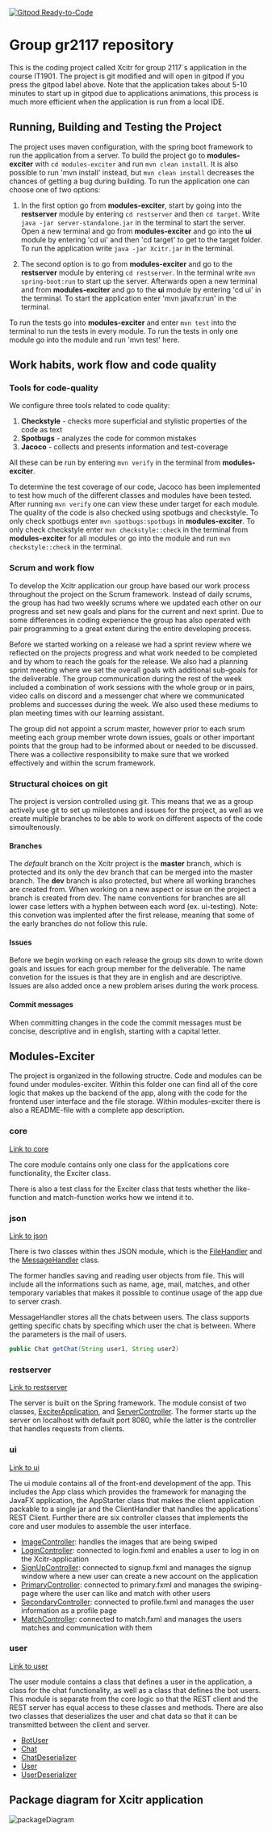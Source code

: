 [![Gitpod Ready-to-Code](https://img.shields.io/badge/Gitpod-Ready--to--Code-blue?logo=gitpod)](https://amethyst-impala-87u6ryfm.ws.gitpod.stud.ntnu.no)

# Group gr2117 repository

This is the coding project called Xcitr for group 2117´s application in the course IT1901. The project is git modified and will open in gitpod if you press the gitpod label above. Note that the application takes about 5-10 minutes to start up in gitpod due to applications animations, this process is much more efficient when the application is run from a local IDE.

## Running, Building and Testing the Project

The project uses maven configuration, with the spring boot framework to run the application from a server. To build the project go to **modules-exciter** with ```cd modules-exciter``` and run ```mvn clean install```. It is also possible to run 'mvn install' instead, but ```mvn clean install``` decreases the chances of getting a bug during building. To run the application one can choose one of two options:

1. In the first option go from **modules-exciter**, start by going into the **restserver** module by entering ```cd restserver``` and then ```cd target```. Write ```java -jar server-standalone.jar``` in the terminal to start the server. Open a new terminal and go from **modules-exciter** and go into the **ui** module by entering 'cd ui' and then 'cd target' to get to the target folder. To run the application write ```java -jar Xcitr.jar``` in the terminal. 

2. The second option is to go from **modules-exciter** and go to the **restserver** module by entering ```cd restserver```. In the terminal write ```mvn spring-boot:run``` to start up the server. Afterwards open a new terminal and from **modules-exciter** and go to the **ui** module by entering 'cd ui' in the terminal. To start the application enter 'mvn javafx:run' in the terminal.

To run the tests go into **modules-exciter** and enter ```mvn test``` into the terminal to run the tests in every module. To run the tests in only one module go into the module and run 'mvn test' here.

## Work habits, work flow and code quality

### Tools for code-quality

We configure three tools related to code quality:

1. **Checkstyle** - checks more superficial and stylistic properties of the code as text
2. **Spotbugs** - analyzes the code for common mistakes
3. **Jacoco** - collects and presents information and test-coverage

All these can be run by entering `mvn verify` in the terminal from **modules-exciter**. 

To determine the test coverage of our code, Jacoco has been implemented to test how much of the different classes and modules have been tested. After running `mvn verify` one can view these under target for each module. The quality of the code is also checked using spotbugs and checkstyle. To only check spotbugs enter `mvn spotbugs:spotbugs` in **modules-exciter**. To only check checkstyle enter `mvn checkstyle::check` in the terminal from **modules-exciter** for all modules or go into the module and run `mvn checkstyle::check` in the terminal.

### Scrum and work flow

To develop the Xcitr application our group have based our work process throughout the project on the Scrum framework. Instead of daily scrums, the group has had two weekly scrums where we updated each other on our progress and set new goals and plans for the current and next sprint. Due to some differences in coding experience the group has also operated with pair programming to a great extent during the entire developing process.

Before we started working on a release we had a sprint review where we reflected on the projects progress and what work needed to be completed and by whom to reach the goals for the release. We also had a planning sprint meeting where we set the overall goals with additional sub-goals for the deliverable. The group communication during the rest of the week included a combination of work sessions with the whole group or in pairs, video calls on discord and a messenger chat where we communicated problems and successes during the week. We also used these mediums to plan meeting times with our learning assistant.

The group did not appoint a scrum master, however prior to each srum meeting each group member wrote down issues, goals or other important points that the group had to be informed about or needed to be discussed. There was a collective responsibility to make sure that we worked effectively and within the scrum framework.

### Structural choices on git

The project is version controlled using git. This means that we as a group actively use git to set up milestones and issues for the project, as well as we create multiple branches to be able to work on different aspects of the code simoultenously.

#### Branches

The *default* branch on the Xcitr project is the **master** branch, which is protected and its only the dev branch that can be merged into the master branch. The **dev** branch is also protected, but where all working branches are created from. When working on a new aspect or issue on the project a branch is created from dev. The name conventions for branches are all lower case letters with a hyphen between each word (ex. ui-testing). Note: this convetion was implented after the first release, meaning that some of the early branches do not follow this rule.

#### Issues

Before we begin working on each release the group sits down to write down goals and issues for each group member for the deliverable. The name convetion for the issues is that they are in english and are descriptive. Issues are also added once a new problem arises during the work process.

#### Commit messages

When committing changes in the code the commit messages must be concise, descriptive and in english, starting with a capital letter.

## Modules-Exciter

The project is organized in the following structre. Code and modules can be found under modules-exciter. Within this folder one can find all of the core logic that makes up the backend of the app, along with the code for the frontend user interface and the file storage. Within modules-exciter there is also a README-file with a complete app description.

### core

[Link to core](https://gitlab.stud.idi.ntnu.no/it1901/groups-2021/gr2117/gr2117/-/tree/master/modules-exciter/core)

The core module contains only one class for the applications core functionality, the Exciter class.

There is also a test class for the Exciter class that tests whether the like-function and match-function works how we intend it to.

### json

[Link to json](https://gitlab.stud.idi.ntnu.no/it1901/groups-2021/gr2117/gr2117/-/tree/master/modules-exciter/json)

There is two classes within thes JSON module, which is the [FileHandler](https://gitlab.stud.idi.ntnu.no/it1901/groups-2021/gr2117/gr2117/-/tree/master/modules-exciter/json/FileHandler) and the [MessageHandler](https://gitlab.stud.idi.ntnu.no/it1901/groups-2021/gr2117/gr2117/-/tree/master/modules-exciter/json/MessageHandler) class.

The former handles saving and reading user objects from file. This will include all the informations such as name, age, mail, matches, and other temporary variables that makes it possible to continue usage of the app due to server crash.

MessageHandler stores all the chats between users. The class supports getting specific chats by specifing which user the chat is between.
Where the parameters is the mail of users.

```java
public Chat getChat(String user1, String user2)
```

### restserver

[Link to restserver](https://gitlab.stud.idi.ntnu.no/it1901/groups-2021/gr2117/gr2117/-/tree/master/modules-exciter/restserver)

The server is built on the Spring framework. The module consist of two classes, [ExciterApplication](https://gitlab.stud.idi.ntnu.no/it1901/groups-2021/gr2117/gr2117/-/tree/master/modules-exciter/restserver/ExciterApplication), and [ServerController](https://gitlab.stud.idi.ntnu.no/it1901/groups-2021/gr2117/gr2117/-/tree/master/modules-exciter/restserver/ServerController). The former starts up the server on localhost with default port 8080, while the latter is the controller that handles requests from clients.

### ui

[Link to ui](https://gitlab.stud.idi.ntnu.no/it1901/groups-2021/gr2117/gr2117/-/tree/master/modules-exciter/ui)

The ui module contains all of the front-end development of the app. This includes the App class which provides the framework for managing the JavaFX application, the AppStarter class that makes the client application packable to a single jar and the ClientHandler that handles the applications´ REST Client. Further there are six controller classes that implements the core and user modules to assemble the user interface.

- [ImageController](https://gitlab.stud.idi.ntnu.no/it1901/groups-2021/gr2117/gr2117/-/tree/master/modules-exciter/ui/ImageController): handles the images that are being swiped
- [LoginController](https://gitlab.stud.idi.ntnu.no/it1901/groups-2021/gr2117/gr2117/-/tree/master/modules-exciter/ui/LoginController): connected to login.fxml and enables a user to log in on the Xcitr-application
- [SignUpController](https://gitlab.stud.idi.ntnu.no/it1901/groups-2021/gr2117/gr2117/-/tree/master/modules-exciter/ui/SignUpController): connected to signup.fxml and manages the signup window where a new user can create a new account on the application
- [PrimaryController](https://gitlab.stud.idi.ntnu.no/it1901/groups-2021/gr2117/gr2117/-/tree/master/modules-exciter/ui/PrimaryController): connected to primary.fxml and manages the swiping-page where the user can like and match with other users
- [SecondaryController](https://gitlab.stud.idi.ntnu.no/it1901/groups-2021/gr2117/gr2117/-/tree/master/modules-exciter/ui/SecondaryController): connected to profile.fxml and manages the user information as a profile page
- [MatchController](https://gitlab.stud.idi.ntnu.no/it1901/groups-2021/gr2117/gr2117/-/tree/master/modules-exciter/ui/MatchController): connected to match.fxml and manages the users matches and communication with them

### user

[Link to user](https://gitlab.stud.idi.ntnu.no/it1901/groups-2021/gr2117/gr2117/-/tree/master/modules-exciter/user)

The user module contains a class that defines a user in the application, a class for the chat functionality, as well as a class that defines the bot users. This module is separate from the core logic so that the REST client and the REST server has equal access to these classes and methods. There are also two classes that deserializes the user and chat data so that it can be transmitted between the client and server.

- [BotUser](https://gitlab.stud.idi.ntnu.no/it1901/groups-2021/gr2117/gr2117/-/tree/master/modules-exciter/user/BotUser)
- [Chat](https://gitlab.stud.idi.ntnu.no/it1901/groups-2021/gr2117/gr2117/-/tree/master/modules-exciter/user/Chat)
- [ChatDeserializer](https://gitlab.stud.idi.ntnu.no/it1901/groups-2021/gr2117/gr2117/-/tree/master/modules-exciter/user/ChatDeserializer)
- [User](https://gitlab.stud.idi.ntnu.no/it1901/groups-2021/gr2117/gr2117/-/tree/master/modules-exciter/user/User)
- [UserDeserializer](https://gitlab.stud.idi.ntnu.no/it1901/groups-2021/gr2117/gr2117/-/tree/master/modules-exciter/user/UserDeserializer)

## Package diagram for Xcitr application

![packageDiagram](/uploads/015f81e926d12e097a2f0314c3553016/packageDiagram.png)
